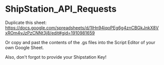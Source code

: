 # ShipStation_API_Requests

Duplicate this sheet: https://docs.google.com/spreadsheets/d/1lHn94iqoPEg6g4znCBGkJnkX8VxROm4vJzPzCNNt3j8/edit#gid=1910981659

Or copy and past the contents of the .gs files into the Script Editor of your own Google Sheet.

Also, don't forgot to provide your Shipstation Key!

